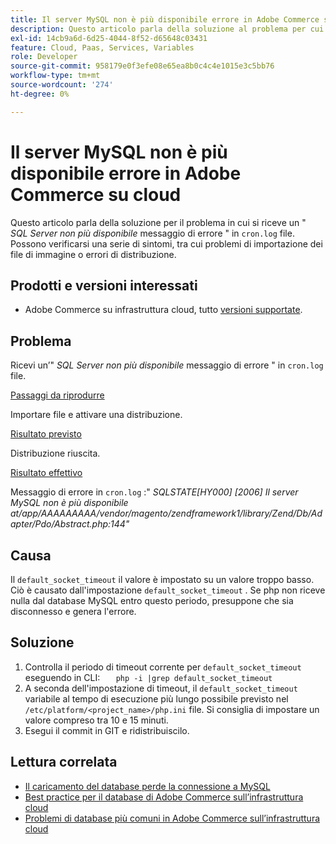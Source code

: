 ```yaml
---
title: Il server MySQL non è più disponibile​ errore in Adobe Commerce su cloud
description: Questo articolo parla della soluzione al problema per cui ricevi un messaggio di errore " *SQL server has gone away*" nel file "cron.log". Possono verificarsi una serie di sintomi, tra cui problemi di importazione dei file di immagine o errori di distribuzione.
exl-id: 14cb9a6d-6d25-4044-8f52-d65648c03431
feature: Cloud, Paas, Services, Variables
role: Developer
source-git-commit: 958179e0f3efe08e65ea8b0c4c4e1015e3c5bb76
workflow-type: tm+mt
source-wordcount: '274'
ht-degree: 0%

---
```


# Il server MySQL non è più disponibile&#x200B; errore in Adobe Commerce su cloud

Questo articolo parla della soluzione per il problema in cui si riceve un &quot; *SQL Server non più disponibile* messaggio di errore &quot; in `cron.log` file. Possono verificarsi una serie di sintomi, tra cui problemi di importazione dei file di immagine o errori di distribuzione.

## Prodotti e versioni interessati

* Adobe Commerce su infrastruttura cloud, tutto [versioni supportate](https://magento.com/sites/default/files/magento-software-lifecycle-policy.pdf).

## Problema

Ricevi un’&quot; *SQL Server non più disponibile* messaggio di errore &quot; in `cron.log` file.

<u>Passaggi da riprodurre</u>

Importare file e attivare una distribuzione.

<u>Risultato previsto</u>

Distribuzione riuscita.

<u>Risultato effettivo</u>

Messaggio di errore in `cron.log` :&quot; *SQLSTATE\[HY000\] \[2006\] Il server MySQL non è più disponibile at/app/AAAAAAAAA/vendor/magento/zendframework1/library/Zend/Db/Adapter/Pdo/Abstract.php:144&quot;*

## Causa

Il `default_socket_timeout` il valore è impostato su un valore troppo basso. Ciò è causato dall&#39;impostazione `default_socket_timeout` . Se php non riceve nulla dal database MySQL entro questo periodo, presuppone che sia disconnesso e genera l&#39;errore.

## Soluzione

1. Controlla il periodo di timeout corrente per `default_socket_timeout` eseguendo in CLI:    ```    php -i |grep default_socket_timeout    ```
1. A seconda dell&#39;impostazione di timeout, il `default_socket_timeout` variabile al tempo di esecuzione più lungo possibile previsto nel `/etc/platform/<project_name>/php.ini` file. Si consiglia di impostare un valore compreso tra 10 e 15 minuti.
1. Esegui il commit in GIT e ridistribuiscilo.

## Lettura correlata

* [Il caricamento del database perde la connessione a MySQL](/help/troubleshooting/database/database-upload-loses-connection-to-mysql.md)
* [Best practice per il database di Adobe Commerce sull’infrastruttura cloud](https://experienceleague.adobe.com/docs/commerce-operations/implementation-playbook/best-practices/planning/database-on-cloud.html)
* [Problemi di database più comuni in Adobe Commerce sull’infrastruttura cloud](https://experienceleague.adobe.com/docs/commerce-operations/implementation-playbook/best-practices/maintenance/resolve-database-performance-issues.html)
